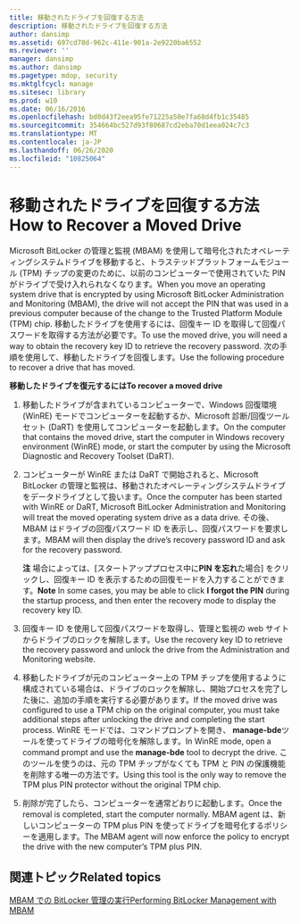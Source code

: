 ```yaml
---
title: 移動されたドライブを回復する方法
description: 移動されたドライブを回復する方法
author: dansimp
ms.assetid: 697cd78d-962c-411e-901a-2e9220ba6552
ms.reviewer: ''
manager: dansimp
ms.author: dansimp
ms.pagetype: mdop, security
ms.mktglfcycl: manage
ms.sitesec: library
ms.prod: w10
ms.date: 06/16/2016
ms.openlocfilehash: bd0d43f2eea95fe71225a50e7fa68d4fb1c35485
ms.sourcegitcommit: 354664bc527d93f80687cd2eba70d1eea024c7c3
ms.translationtype: MT
ms.contentlocale: ja-JP
ms.lasthandoff: 06/26/2020
ms.locfileid: "10825064"
---
```

# <span data-ttu-id="55846-103">移動されたドライブを回復する方法</span><span class="sxs-lookup"><span data-stu-id="55846-103">How to Recover a Moved Drive</span></span>


<span data-ttu-id="55846-104">Microsoft BitLocker の管理と監視 (MBAM) を使用して暗号化されたオペレーティングシステムドライブを移動すると、トラステッドプラットフォームモジュール (TPM) チップの変更のために、以前のコンピューターで使用されていた PIN がドライブで受け入れられなくなります。</span><span class="sxs-lookup"><span data-stu-id="55846-104">When you move an operating system drive that is encrypted by using Microsoft BitLocker Administration and Monitoring (MBAM), the drive will not accept the PIN that was used in a previous computer because of the change to the Trusted Platform Module (TPM) chip.</span></span> <span data-ttu-id="55846-105">移動したドライブを使用するには、回復キー ID を取得して回復パスワードを取得する方法が必要です。</span><span class="sxs-lookup"><span data-stu-id="55846-105">To use the moved drive, you will need a way to obtain the recovery key ID to retrieve the recovery password.</span></span> <span data-ttu-id="55846-106">次の手順を使用して、移動したドライブを回復します。</span><span class="sxs-lookup"><span data-stu-id="55846-106">Use the following procedure to recover a drive that has moved.</span></span>

**<span data-ttu-id="55846-107">移動したドライブを復元するには</span><span class="sxs-lookup"><span data-stu-id="55846-107">To recover a moved drive</span></span>**

1.  <span data-ttu-id="55846-108">移動したドライブが含まれているコンピューターで、Windows 回復環境 (WinRE) モードでコンピューターを起動するか、Microsoft 診断/回復ツールセット (DaRT) を使用してコンピューターを起動します。</span><span class="sxs-lookup"><span data-stu-id="55846-108">On the computer that contains the moved drive, start the computer in Windows recovery environment (WinRE) mode, or start the computer by using the Microsoft Diagnostic and Recovery Toolset (DaRT).</span></span>

2.  <span data-ttu-id="55846-109">コンピューターが WinRE または DaRT で開始されると、Microsoft BitLocker の管理と監視は、移動されたオペレーティングシステムドライブをデータドライブとして扱います。</span><span class="sxs-lookup"><span data-stu-id="55846-109">Once the computer has been started with WinRE or DaRT, Microsoft BitLocker Administration and Monitoring will treat the moved operating system drive as a data drive.</span></span> <span data-ttu-id="55846-110">その後、MBAM はドライブの回復パスワード ID を表示し、回復パスワードを要求します。</span><span class="sxs-lookup"><span data-stu-id="55846-110">MBAM will then display the drive’s recovery password ID and ask for the recovery password.</span></span>

    <span data-ttu-id="55846-111">**注** 場合によっては、[スタートアッププロセス中に**PIN を忘れ**た場合] をクリックし、回復キー ID を表示するための回復モードを入力することができます。</span><span class="sxs-lookup"><span data-stu-id="55846-111">**Note** In some cases, you may be able to click **I forgot the PIN** during the startup process, and then enter the recovery mode to display the recovery key ID.</span></span>

     

3.  <span data-ttu-id="55846-112">回復キー ID を使用して回復パスワードを取得し、管理と監視の web サイトからドライブのロックを解除します。</span><span class="sxs-lookup"><span data-stu-id="55846-112">Use the recovery key ID to retrieve the recovery password and unlock the drive from the Administration and Monitoring website.</span></span>

4.  <span data-ttu-id="55846-113">移動したドライブが元のコンピューター上の TPM チップを使用するように構成されている場合は、ドライブのロックを解除し、開始プロセスを完了した後に、追加の手順を実行する必要があります。</span><span class="sxs-lookup"><span data-stu-id="55846-113">If the moved drive was configured to use a TPM chip on the original computer, you must take additional steps after unlocking the drive and completing the start process.</span></span> <span data-ttu-id="55846-114">WinRE モードでは、コマンドプロンプトを開き、 **manage-bde**ツールを使ってドライブの暗号化を解除します。</span><span class="sxs-lookup"><span data-stu-id="55846-114">In WinRE mode, open a command prompt and use the **manage-bde** tool to decrypt the drive.</span></span> <span data-ttu-id="55846-115">このツールを使うのは、元の TPM チップがなくても TPM と PIN の保護機能を削除する唯一の方法です。</span><span class="sxs-lookup"><span data-stu-id="55846-115">Using this tool is the only way to remove the TPM plus PIN protector without the original TPM chip.</span></span>

5.  <span data-ttu-id="55846-116">削除が完了したら、コンピューターを通常どおりに起動します。</span><span class="sxs-lookup"><span data-stu-id="55846-116">Once the removal is completed, start the computer normally.</span></span> <span data-ttu-id="55846-117">MBAM agent は、新しいコンピューターの TPM plus PIN を使ってドライブを暗号化するポリシーを適用します。</span><span class="sxs-lookup"><span data-stu-id="55846-117">The MBAM agent will now enforce the policy to encrypt the drive with the new computer’s TPM plus PIN.</span></span>

## <span data-ttu-id="55846-118">関連トピック</span><span class="sxs-lookup"><span data-stu-id="55846-118">Related topics</span></span>


[<span data-ttu-id="55846-119">MBAM での BitLocker 管理の実行</span><span class="sxs-lookup"><span data-stu-id="55846-119">Performing BitLocker Management with MBAM</span></span>](performing-bitlocker-management-with-mbam-mbam-2.md)

 

 





